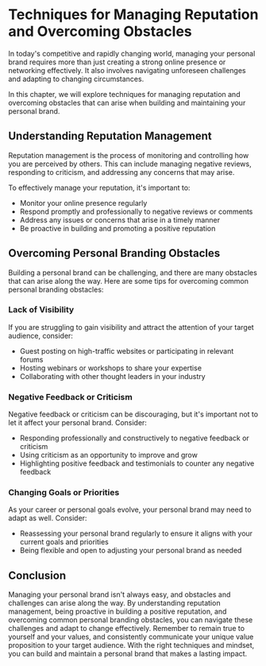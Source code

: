 Techniques for Managing Reputation and Overcoming Obstacles
====================================================================================================================

In today's competitive and rapidly changing world, managing your personal brand requires more than just creating a strong online presence or networking effectively. It also involves navigating unforeseen challenges and adapting to changing circumstances.

In this chapter, we will explore techniques for managing reputation and overcoming obstacles that can arise when building and maintaining your personal brand.

Understanding Reputation Management
-----------------------------------

Reputation management is the process of monitoring and controlling how you are perceived by others. This can include managing negative reviews, responding to criticism, and addressing any concerns that may arise.

To effectively manage your reputation, it's important to:

* Monitor your online presence regularly
* Respond promptly and professionally to negative reviews or comments
* Address any issues or concerns that arise in a timely manner
* Be proactive in building and promoting a positive reputation

Overcoming Personal Branding Obstacles
--------------------------------------

Building a personal brand can be challenging, and there are many obstacles that can arise along the way. Here are some tips for overcoming common personal branding obstacles:

### Lack of Visibility

If you are struggling to gain visibility and attract the attention of your target audience, consider:

* Guest posting on high-traffic websites or participating in relevant forums
* Hosting webinars or workshops to share your expertise
* Collaborating with other thought leaders in your industry

### Negative Feedback or Criticism

Negative feedback or criticism can be discouraging, but it's important not to let it affect your personal brand. Consider:

* Responding professionally and constructively to negative feedback or criticism
* Using criticism as an opportunity to improve and grow
* Highlighting positive feedback and testimonials to counter any negative feedback

### Changing Goals or Priorities

As your career or personal goals evolve, your personal brand may need to adapt as well. Consider:

* Reassessing your personal brand regularly to ensure it aligns with your current goals and priorities
* Being flexible and open to adjusting your personal brand as needed

Conclusion
----------

Managing your personal brand isn't always easy, and obstacles and challenges can arise along the way. By understanding reputation management, being proactive in building a positive reputation, and overcoming common personal branding obstacles, you can navigate these challenges and adapt to change effectively. Remember to remain true to yourself and your values, and consistently communicate your unique value proposition to your target audience. With the right techniques and mindset, you can build and maintain a personal brand that makes a lasting impact.
